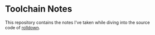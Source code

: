 # Toolchain Notes

This repository contains the notes I've taken while diving into the source code of [rolldown](https://github.com/rolldown/rolldown).
